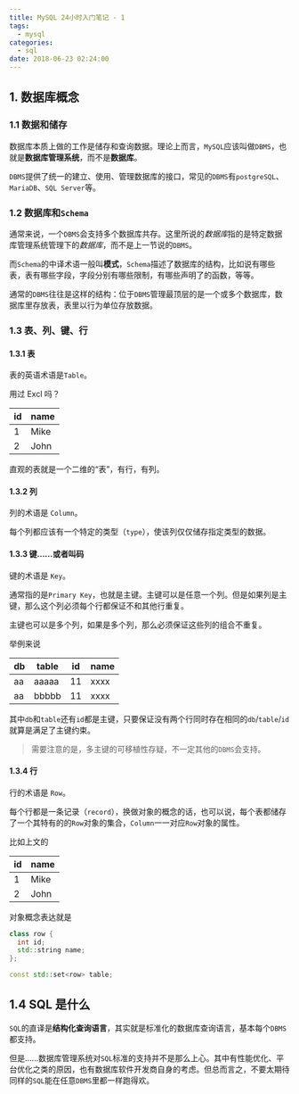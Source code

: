 ```yaml
---
title: MySQL 24小时入门笔记 - 1
tags:
  - mysql
categories:
  - sql
date: 2018-06-23 02:24:00
---
```


## 1. 数据库概念

### 1.1 数据和储存

数据库本质上做的工作是储存和查询数据。理论上而言，`MySQL`应该叫做`DBMS`，也就是**数据库管理系统**，而不是**数据库**。

`DBMS`提供了统一的建立、使用、管理数据库的接口，常见的`DBMS`有`postgreSQL`、`MariaDB`、`SQL Server`等。

### 1.2 数据库和`Schema`

通常来说，一个`DBMS`会支持多个数据库共存。这里所说的*数据库*指的是特定数据库管理系统管理下的*数据库*，而不是上一节说的`DBMS`。

而`Schema`的中译术语一般叫**模式**，`Schema`描述了数据库的结构，比如说有哪些表，表有哪些字段，字段分别有哪些限制，有哪些声明了的函数，等等。

通常的`DBMS`往往是这样的结构：位于`DBMS`管理最顶层的是一个或多个数据库，数据库里存放表，表里以行为单位存放数据。

### 1.3 表、列、键、行

#### 1.3.1 表

表的英语术语是`Table`。

用过 Excl 吗？

| id  | name |
| --- | ---- |
| 1   | Mike |
| 2   | John |

直观的表就是一个二维的“表”，有行，有列。

#### 1.3.2 列

列的术语是 `Column`。

每个列都应该有一个特定的类型（`type`），使该列仅仅储存指定类型的数据。

#### 1.3.3 键......或者叫码

键的术语是 `Key`。

通常指的是`Primary Key`，也就是主键。主键可以是任意一个列。但是如果列是主键，那么这个列必须每个行都保证不和其他行重复。

主键也可以是多个列，如果是多个列，那么必须保证这些列的组合不重复。

举例来说

| db  | table | id  | name |
| --- | ----- | --- | ---- |
| aa  | aaaaa | 11  | xxxx |
| aa  | bbbbb | 11  | xxxx |

其中`db`和`table`还有`id`都是主键，只要保证没有两个行同时存在相同的`db`/`table`/`id`就算是满足了主键约束。

> 需要注意的是，多主键的可移植性存疑，不一定其他的`DBMS`会支持。

#### 1.3.4 行

行的术语是 `Row`。

每个行都是一条记录（`record`），换做对象的概念的话，也可以说，每个表都储存了一个其特有的的`Row`对象的集合，`Column`一一对应`Row`对象的属性。

比如上文的

| id  | name |
| --- | ---- |
| 1   | Mike |
| 2   | John |

对象概念表达就是

```C++
class row {
  int id;
  std::string name;
};

const std::set<row> table;
```

## 1.4 SQL 是什么

`SQL`的直译是**结构化查询语言**，其实就是标准化的数据库查询语言，基本每个`DBMS`都支持。

但是......数据库管理系统对`SQL`标准的支持并不是那么上心。其中有性能优化、平台优化之类的原因，也有数据库软件开发商自身的考虑。但总而言之，不要太期待同样的`SQL`能在任意`DBMS`里都一样跑得欢。
